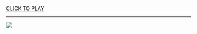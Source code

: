 
<a href="https://premium76.site?title=sport_games_unblocked&ref=13M">CLICK TO PLAY</a></h3>
<hr>

<a href="https://premium76.site?title=sport_games_unblocked&ref=13M"><img src="https://clearcache.store/games.png"></a>


